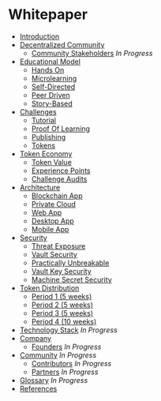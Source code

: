 # Whitepaper

* [Introduction](#https://github.com/fluidtrends/carmel/docs/whitepaper/introduction)
* [Decentralized Community](#https://github.com/fluidtrends/carmel/docs/whitepaper/decentralized-community)
  * [Community Stakeholders](#https://github.com/fluidtrends/carmel/docs/whitepaper/decentralized-community/community-stakeholders) *In Progress*
* [Educational Model](#https://github.com/fluidtrends/carmel/docs/whitepaper/educational-model)
  * [Hands On](#https://github.com/fluidtrends/carmel/docs/whitepaper/educational-model/hands-on)
  * [Microlearning](#https://github.com/fluidtrends/carmel/docs/whitepaper/educational-model/microlearning)
  * [Self-Directed](#https://github.com/fluidtrends/carmel/docs/whitepaper/educational-model/personalized)
  * [Peer Driven](#https://github.com/fluidtrends/carmel/docs/whitepaper/educational-model/peer-driven)
  * [Story-Based](#https://github.com/fluidtrends/carmel/docs/whitepaper/educational-model/story-based)
* [Challenges](#https://github.com/fluidtrends/carmel/docs/whitepaper/challenges)
  * [Tutorial](#https://github.com/fluidtrends/carmel/docs/whitepaper/tutorial)
  * [Proof Of Learning](#https://github.com/fluidtrends/carmel/docs/whitepaper/proof-of-learning)
  * [Publishing](#https://github.com/fluidtrends/carmel/docs/whitepaper/publishing)
  * [Tokens](#https://github.com/fluidtrends/carmel/docs/whitepaper/tokens)
* [Token Economy](#https://github.com/fluidtrends/carmel/docs/whitepaper/token-economy)
  * [Token Value](#https://github.com/fluidtrends/carmel/docs/whitepaper/token-value)
  * [Experience Points](#https://github.com/fluidtrends/carmel/docs/whitepaper/experience-points)
  * [Challenge Audits](#https://github.com/fluidtrends/carmel/docs/whitepaper/challenge-audits)
* [Architecture](#https://github.com/fluidtrends/carmel/docs/whitepaper/architecture)
  * [Blockchain App](#https://github.com/fluidtrends/carmel/docs/whitepaper/blockchain-app)
  * [Private Cloud](#https://github.com/fluidtrends/carmel/docs/whitepaper/private-cloud)
  * [Web App](#https://github.com/fluidtrends/carmel/docs/whitepaper/web-app)
  * [Desktop App](#https://github.com/fluidtrends/carmel/docs/whitepaper/desktop-app)
  * [Mobile App](#https://github.com/fluidtrends/carmel/docs/whitepaper/mobile-app)
* [Security](#https://github.com/fluidtrends/carmel/docs/whitepaper/security)
  * [Threat Exposure](#https://github.com/fluidtrends/carmel/docs/whitepaper/thread-exposure)
  * [Vault Security](#https://github.com/fluidtrends/carmel/docs/whitepaper/vault-security)
  * [Practically Unbreakable](#https://github.com/fluidtrends/carmel/docs/whitepaper/practically-unbreakable)
  * [Vault Key Security](#https://github.com/fluidtrends/carmel/docs/whitepaper/vault-key-security)
  * [Machine Secret Security](#https://github.com/fluidtrends/carmel/docs/whitepaper/machine-secret-security)
* [Token Distribution](#https://github.com/fluidtrends/carmel/docs/whitepaper/token-distribution)
  * [Period 1 (5 weeks)](#https://github.com/fluidtrends/carmel/docs/whitepaper/period-1)
  * [Period 2 (5 weeks)](#https://github.com/fluidtrends/carmel/docs/whitepaper/period-2)
  * [Period 3 (5 weeks)](#https://github.com/fluidtrends/carmel/docs/whitepaper/period-3)
  * [Period 4 (10 weeks)](#https://github.com/fluidtrends/carmel/docs/whitepaper/period-4)
* [Technology Stack](#https://github.com/fluidtrends/carmel/docs/whitepaper/technology-stack) *In Progress*
* [Company](#https://github.com/fluidtrends/carmel/docs/whitepaper/company)
  * [Founders](#https://github.com/fluidtrends/carmel/docs/whitepaper/founders) *In Progress*
* [Community](#https://github.com/fluidtrends/carmel/docs/whitepaper/community) *In Progress*
  * [Contributors](#https://github.com/fluidtrends/carmel/docs/whitepaper/contributors) *In Progress*
  * [Partners](#https://github.com/fluidtrends/carmel/docs/whitepaper/partners) *In Progress*
* [Glossary](#https://github.com/fluidtrends/carmel/docs/whitepaper/glossary) *In Progress*
* [References](#https://github.com/fluidtrends/carmel/docs/whitepaper/references)
